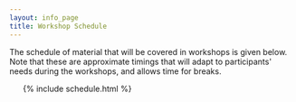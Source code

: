 ```yaml
---
layout: info_page
title: Workshop Schedule
---
```


The schedule of material that will be covered in workshops is given below. Note
that these are approximate timings that will adapt to participants'
needs during the workshops, and allows time for breaks.

<ol>
{% include schedule.html %}
</ol>
